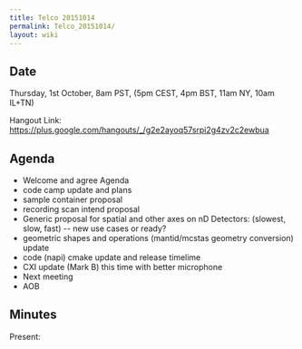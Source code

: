 ```yaml
---
title: Telco 20151014
permalink: Telco_20151014/
layout: wiki
---
```


Date
----

Thursday, 1st October, 8am PST, (5pm CEST, 4pm BST, 11am NY, 10am IL+TN)

Hangout Link:
<https://plus.google.com/hangouts/_/g2e2ayoq57srpi2g4zv2c2ewbua>

Agenda
------

-   Welcome and agree Agenda
-   code camp update and plans
-   sample container proposal
-   recording scan intend proposal
-   Generic proposal for spatial and other axes on nD Detectors:
    (slowest, slow, fast) -- new use cases or ready?
-   geometric shapes and operations (mantid/mcstas geometry conversion)
    update
-   code (napi) cmake update and release timelime
-   CXI update (Mark B) this time with better microphone
-   Next meeting
-   AOB

Minutes
-------

Present:
